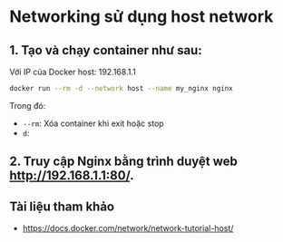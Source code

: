 # Networking sử dụng host network

## 1. Tạo và chạy container như sau: 
Với IP của Docker host: 192.168.1.1
```sh
docker run --rm -d --network host --name my_nginx nginx
```
Trong đó:
 - `--rm`: Xóa container khi exit hoặc stop
 - `d`: 
## 2. Truy cập Nginx bằng trình duyệt web http://192.168.1.1:80/.
## Tài liệu tham khảo
- https://docs.docker.com/network/network-tutorial-host/
